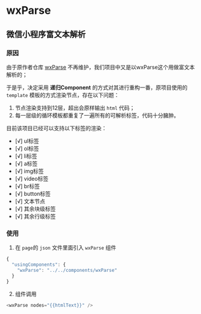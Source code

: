 # wxParse

## 微信小程序富文本解析

### 原因

由于原作者仓库 [wxParse](https://github.com/icindy/wxParse) 不再维护，我们项目中又是以wxParse这个用做富文本解析的；

于是乎，决定采用 **递归Component** 的方式对其进行重构一番，原项目使用的 `template` 模板的方式渲染节点，存在以下问题：

1. 节点渲染支持到12层，超出会原样输出 `html` 代码；
2. 每一层级的循环模板都重复了一遍所有的可解析标签，代码十分臃肿。

目前该项目已经可以支持以下标签的渲染：

- [√] ul标签
- [√] ol标签 
- [√] li标签
- [√] a标签
- [√] img标签
- [√] video标签
- [√] br标签
- [√] button标签
- [√] 文本节点
- [√] 其余块级标签
- [√] 其余行级标签

### 使用
1. 在 `page`的 `json` 文件里面引入 `wxParse` 组件

```javascript
{
  "usingComponents": {
    "wxParse": "../../components/wxParse"
  }
}
```

2. 组件调用

```javascript
<wxParse nodes="{{htmlText}}" />
```